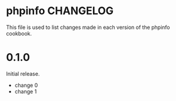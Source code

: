 # phpinfo CHANGELOG

This file is used to list changes made in each version of the phpinfo cookbook.

# 0.1.0

Initial release.

- change 0
- change 1

